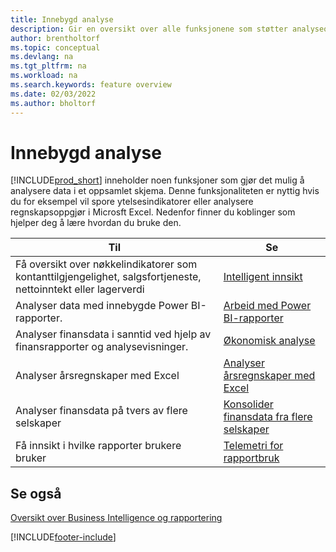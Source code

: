 ```yaml
---
title: Innebygd analyse
description: Gir en oversikt over alle funksjonene som støtter analyseoppgaver i Business Central-produktet.
author: brentholtorf
ms.topic: conceptual
ms.devlang: na
ms.tgt_pltfrm: na
ms.workload: na
ms.search.keywords: feature overview
ms.date: 02/03/2022
ms.author: bholtorf
---
```

# <a name="built-in-analytics"></a>Innebygd analyse

[!INCLUDE[prod_short](includes/prod_short.md)] inneholder noen funksjoner som gjør det mulig å analysere data i et oppsamlet skjema. Denne funksjonaliteten er nyttig hvis du for eksempel vil spore ytelsesindikatorer eller analysere regnskapsoppgjør i Microsft Excel. Nedenfor finner du koblinger som hjelper deg å lære hvordan du bruke den.

| Til | Se |
| --- | --- |
|Få oversikt over nøkkelindikatorer som kontanttilgjengelighet, salgsfortjeneste, nettoinntekt eller lagerverdi | [Intelligent innsikt](about-intelligent-cloud.md) |
|Analyser data med innebygde Power BI-rapporter. | [Arbeid med Power BI-rapporter](across-working-with-powerbi.md) |
|Analyser finansdata i sanntid ved hjelp av finansrapporter og analysevisninger.| [Økonomisk analyse](bi.md) |
|Analyser årsregnskaper med Excel | [Analyser årsregnskaper med Excel](finance-analyze-excel.md) |
|Analyser finansdata på tvers av flere selskaper | [Konsolider finansdata fra flere selskaper](finance-consolidated-company-reporting.md) |
|Få innsikt i hvilke rapporter brukere bruker| [Telemetri for rapportbruk](/dynamics365/business-central/dev-itpro/administration/telemetry-reports-trace)|

## <a name="see-also"></a>Se også

[Oversikt over Business Intelligence og rapportering](reports-use-reports.md)

[!INCLUDE[footer-include](includes/footer-banner.md)]
